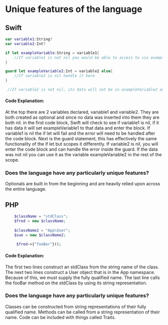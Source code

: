 # Unique features of the language

## Swift
```swift
var variable1:String?
var variable2:Int?

if let exampleVariable:String = variable1{
    //If variable1 is not nil you would be able to access to via exampleVariable here
}

guard let exampleVariable2:Int = variable2 else{
    //If variable2 is nil handle it here
}

 //If variable2 is not nil, its data will not be in exampleVariable2 and you can access it where beeded below the guard

```
#### Code Explanation:
At the top there are 2 variables declared, variable1 and variable2. They are both created as optional and since no data was inserted into them they are both nil. in the first code block, Swift will check to see if variable1 is nil, if it has data it will set exampleVariable1 to that data and enter the block. If variable1 is nil the if let will fail and the error will need to be handled after the code block. Next is the guard statement, this has effectively the same functionality of the if let but scopes it differently. If variable2 is nil, you will enter the code block and can handle the error inside the guard. If the data was not nil you can use it as the variable exampleVariable2 in the rest of the scope.
### Does the language have any particularly unique features?
Optionals are built in from the beginning and are heavily relied upon across the entire language.
## PHP
```php
    $className = "stdClass";
    $fred = new $className;
    
    $className2 = "App\User";
    $sue = new $className2;
    
     $fred->{"fooBar"}();
```
#### Code Explanation:
The first two lines construct an stdClass from the string name of the class. 
The next two lines construct a User object that is in the App namespace. 
Because of this, we must supply the fully qualified name. The last line calls the fooBar method on the stdClass by using its string representation.

### Does the language have any particularly unique features?
Classes can be constructed from string representations of their fully qualified name. 
Methods can be called from a string representation of their name. 
Code can be included with things called Traits.
